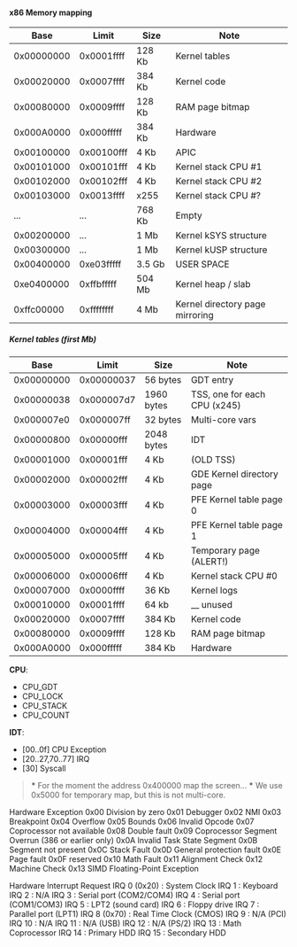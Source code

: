 
#### x86 Memory mapping
  Base      |  Limit     |  Size  |  Note
------------|------------|--------|------------
 0x00000000 | 0x0001ffff | 128 Kb | Kernel tables
 0x00020000 | 0x0007ffff | 384 Kb | Kernel code
 0x00080000 | 0x0009ffff | 128 Kb | RAM page bitmap
 0x000A0000 | 0x000fffff | 384 Kb | Hardware
 0x00100000 | 0x00100fff |   4 Kb | APIC
 0x00101000 | 0x00101fff |   4 Kb | Kernel stack CPU #1
 0x00102000 | 0x00102fff |   4 Kb | Kernel stack CPU #2
 0x00103000 | 0x0013ffff |  x255  | Kernel stack CPU #?
 ...        | ...        | 768 Kb | Empty
 0x00200000 | ...        |   1 Mb | Kernel kSYS structure
 0x00300000 | ...        |   1 Mb | Kernel kUSP structure
 0x00400000 | 0xe03fffff | 3.5 Gb | USER SPACE
 0xe0400000 | 0xffbfffff | 504 Mb | Kernel heap / slab
 0xffc00000 | 0xffffffff |   4 Mb | Kernel directory page mirroring

##### Kernel tables (first Mb)
  Base      |  Limit     |  Size      |  Note
------------|------------|------------|--------
 0x00000000 | 0x00000037 |   56 bytes | GDT entry
 0x00000038 | 0x000007d7 | 1960 bytes | TSS, one for each CPU (x245)
 0x000007e0 | 0x000007ff |   32 bytes | Multi-core vars 
 0x00000800 | 0x00000fff | 2048 bytes | IDT
 0x00001000 | 0x00001fff |   4 Kb |   (OLD TSS) 
 0x00002000 | 0x00002fff |   4 Kb | GDE Kernel directory page
 0x00003000 | 0x00003fff |   4 Kb | PFE Kernel table page 0
 0x00004000 | 0x00004fff |   4 Kb | PFE Kernel table page 1
 0x00005000 | 0x00005fff |   4 Kb | Temporary page (ALERT!)
 0x00006000 | 0x00006fff |   4 Kb | Kernel stack CPU #0
 0x00007000 | 0x0000ffff |  36 Kb | Kernel logs
 0x00010000 | 0x0001ffff |  64 kb | __ unused
 0x00020000 | 0x0007ffff | 384 Kb |  Kernel code
 0x00080000 | 0x0009ffff | 128 Kb | RAM page bitmap
 0x000A0000 | 0x000fffff | 384 Kb | Hardware

__CPU__:

 - CPU_GDT
 - CPU_LOCK
 - CPU_STACK
 - CPU_COUNT

__IDT__: 

  - [00..0f] CPU Exception
  - [20..27,70..77] IRQ
  - [30] Syscall

> __*__ For the moment the address 0x400000 map the screen...
> __*__ We use 0x5000 for temporary map, but this is not multi-core.



  Hardware Exception
    0x00  Division by zero
    0x01  Debugger
    0x02  NMI
    0x03  Breakpoint
    0x04  Overflow
    0x05  Bounds
    0x06  Invalid Opcode
    0x07  Coprocessor not available
    0x08  Double fault
    0x09  Coprocessor Segment Overrun (386 or earlier only)
    0x0A  Invalid Task State Segment
    0x0B  Segment not present
    0x0C  Stack Fault
    0x0D  General protection fault
    0x0E  Page fault
    0x0F  reserved
    0x10  Math Fault
    0x11  Alignment Check
    0x12  Machine Check
    0x13  SIMD Floating-Point Exception

  Hardware Interrupt Request
    IRQ 0 (0x20) : System Clock
    IRQ 1 : Keyboard
    IRQ 2 : N/A
    IRQ 3 : Serial port (COM2/COM4)
    IRQ 4 : Serial port (COM1/COM3)
    IRQ 5 : LPT2 (sound card)
    IRQ 6 : Floppy drive
    IRQ 7 : Parallel port (LPT1)
    IRQ 8 (0x70) : Real Time Clock (CMOS)
    IRQ 9 : N/A (PCI)
    IRQ 10 : N/A
    IRQ 11 : N/A (USB)
    IRQ 12 : N/A (PS/2)
    IRQ 13 : Math Coprocessor
    IRQ 14 : Primary HDD
    IRQ 15 : Secondary HDD

